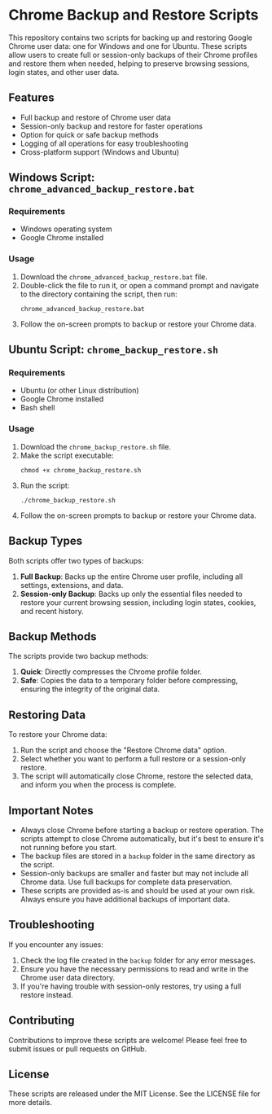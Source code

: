 # Chrome Backup and Restore Scripts

This repository contains two scripts for backing up and restoring Google Chrome user data: one for Windows and one for Ubuntu. These scripts allow users to create full or session-only backups of their Chrome profiles and restore them when needed, helping to preserve browsing sessions, login states, and other user data.

## Features

- Full backup and restore of Chrome user data
- Session-only backup and restore for faster operations
- Option for quick or safe backup methods
- Logging of all operations for easy troubleshooting
- Cross-platform support (Windows and Ubuntu)

## Windows Script: `chrome_advanced_backup_restore.bat`

### Requirements

- Windows operating system
- Google Chrome installed

### Usage

1. Download the `chrome_advanced_backup_restore.bat` file.
2. Double-click the file to run it, or open a command prompt and navigate to the directory containing the script, then run:
   ```
   chrome_advanced_backup_restore.bat
   ```
3. Follow the on-screen prompts to backup or restore your Chrome data.

## Ubuntu Script: `chrome_backup_restore.sh`

### Requirements

- Ubuntu (or other Linux distribution)
- Google Chrome installed
- Bash shell

### Usage

1. Download the `chrome_backup_restore.sh` file.
2. Make the script executable:
   ```
   chmod +x chrome_backup_restore.sh
   ```
3. Run the script:
   ```
   ./chrome_backup_restore.sh
   ```
4. Follow the on-screen prompts to backup or restore your Chrome data.

## Backup Types

Both scripts offer two types of backups:

1. **Full Backup**: Backs up the entire Chrome user profile, including all settings, extensions, and data.
2. **Session-only Backup**: Backs up only the essential files needed to restore your current browsing session, including login states, cookies, and recent history.

## Backup Methods

The scripts provide two backup methods:

1. **Quick**: Directly compresses the Chrome profile folder.
2. **Safe**: Copies the data to a temporary folder before compressing, ensuring the integrity of the original data.

## Restoring Data

To restore your Chrome data:

1. Run the script and choose the "Restore Chrome data" option.
2. Select whether you want to perform a full restore or a session-only restore.
3. The script will automatically close Chrome, restore the selected data, and inform you when the process is complete.

## Important Notes

- Always close Chrome before starting a backup or restore operation. The scripts attempt to close Chrome automatically, but it's best to ensure it's not running before you start.
- The backup files are stored in a `backup` folder in the same directory as the script.
- Session-only backups are smaller and faster but may not include all Chrome data. Use full backups for complete data preservation.
- These scripts are provided as-is and should be used at your own risk. Always ensure you have additional backups of important data.

## Troubleshooting

If you encounter any issues:

1. Check the log file created in the `backup` folder for any error messages.
2. Ensure you have the necessary permissions to read and write in the Chrome user data directory.
3. If you're having trouble with session-only restores, try using a full restore instead.

## Contributing

Contributions to improve these scripts are welcome! Please feel free to submit issues or pull requests on GitHub.

## License

These scripts are released under the MIT License. See the LICENSE file for more details.
